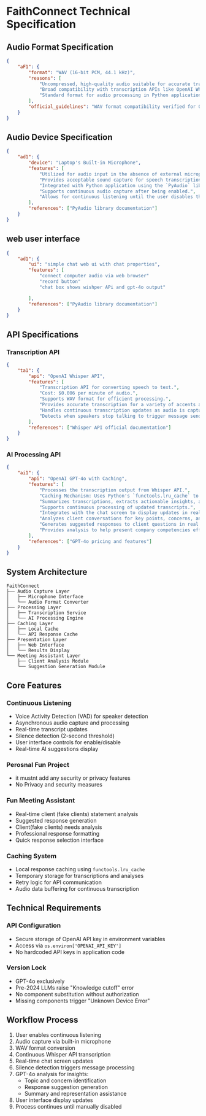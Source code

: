 # FaithConnect Technical Specification

## Audio Format Specification
```json
{
    "aF1": {
        "format": "WAV (16-bit PCM, 44.1 kHz)",
        "reasons": [
            "Uncompressed, high-quality audio suitable for accurate transcription.",
            "Broad compatibility with transcription APIs like OpenAI Whisper API.",
            "Standard format for audio processing in Python applications."
        ],
        "official_guidelines": "WAV format compatibility verified for OpenAI Whisper API."
    }
}
```

## Audio Device Specification
```json
{
    "ad1": {
        "device": "Laptop's Built-in Microphone",
        "features": [
            "Utilized for audio input in the absence of external microphones.",
            "Provides acceptable sound capture for speech transcription in controlled environments.",
            "Integrated with Python application using the `PyAudio` library for audio recording.",
            "Supports continuous audio capture after being enabled.",
            "Allows for continuous listening until the user disables the function."
        ],
        "references": ["PyAudio library documentation"]
    }
}
```

## web user interface
```json
{
    "ad1": {
        "ui": "simple chat web ui with chat properties",
        "features": [
            "connect computer audio via web browser"
            "record button"
            "chat box shows wishper APi and gpt-4o output"

        ],
        "references": ["PyAudio library documentation"]
    }
}
```

## API Specifications

### Transcription API
```json
{
    "ta1": {
        "api": "OpenAI Whisper API",
        "features": [
            "Transcription API for converting speech to text.",
            "Cost: $0.006 per minute of audio.",
            "Supports WAV format for efficient processing.",
            "Provides accurate transcription for a variety of accents and languages.",
            "Handles continuous transcription updates as audio is captured.",
            "Detects when speakers stop talking to trigger message sending."
        ],
        "references": ["Whisper API official documentation"]
    }
}
```

### AI Processing API
```json
{
    "ai1": {
        "api": "OpenAI GPT-4o with Caching",
        "features": [
            "Processes the transcription output from Whisper API.",
            "Caching Mechanism: Uses Python's `functools.lru_cache` to store results temporarily.",
            "Summarizes transcriptions, extracts actionable insights, and generates responses.",
            "Supports continuous processing of updated transcripts.",
            "Integrates with the chat screen to display updates in real-time.",
            "Analyzes client conversations for key points, concerns, and requirements.",
            "Generates suggested responses to client questions in real time.",
            "Provides analysis to help present company competencies effectively."
        ],
        "references": ["GPT-4o pricing and features"]
    }
}
```

## System Architecture

```
FaithConnect
├── Audio Capture Layer
│   ├── Microphone Interface
│   └── Audio Format Converter
├── Processing Layer
│   ├── Transcription Service
│   └── AI Processing Engine
├── Caching Layer
│   ├── Local Cache
│   └── API Response Cache
├── Presentation Layer
│   ├── Web Interface
│   └── Results Display
└── Meeting Assistant Layer 
    ├── Client Analysis Module 
    └── Suggestion Generation Module
```

## Core Features

### Continuous Listening
- Voice Activity Detection (VAD) for speaker detection
- Asynchronous audio capture and processing
- Real-time transcript updates
- Silence detection (2-second threshold)
- User interface controls for enable/disable
- Real-time AI suggestions display

### Perosnal Fun Project
- it mustnt add any security or privacy features 
- No Privacy and security measures
### Fun Meeting Assistant
- Real-time client (fake clients) statement analysis
- Suggested response generation
- Client(fake clients)  needs analysis
- Professional response formatting
- Quick response selection interface


### Caching System
- Local response caching using `functools.lru_cache`
- Temporary storage for transcriptions and analyses
- Retry logic for API communication
- Audio data buffering for continuous transcription

## Technical Requirements

### API Configuration
- Secure storage of OpenAI API key in environment variables
- Access via `os.environ['OPENAI_API_KEY']`
- No hardcoded API keys in application code

### Version Lock
- GPT-4o exclusively
- Pre-2024 LLMs raise "Knowledge cutoff" error
- No component substitution without authorization
- Missing components trigger "Unknown Device Error"

## Workflow Process

1. User enables continuous listening
2. Audio capture via built-in microphone
3. WAV format conversion
4. Continuous Whisper API transcription
5. Real-time chat screen updates
6. Silence detection triggers message processing
7. GPT-4o analysis for insights:
   - Topic and concern identification
   - Response suggestion generation
   - Summary and representation assistance
8. User interface display updates
9. Process continues until manually disabled

